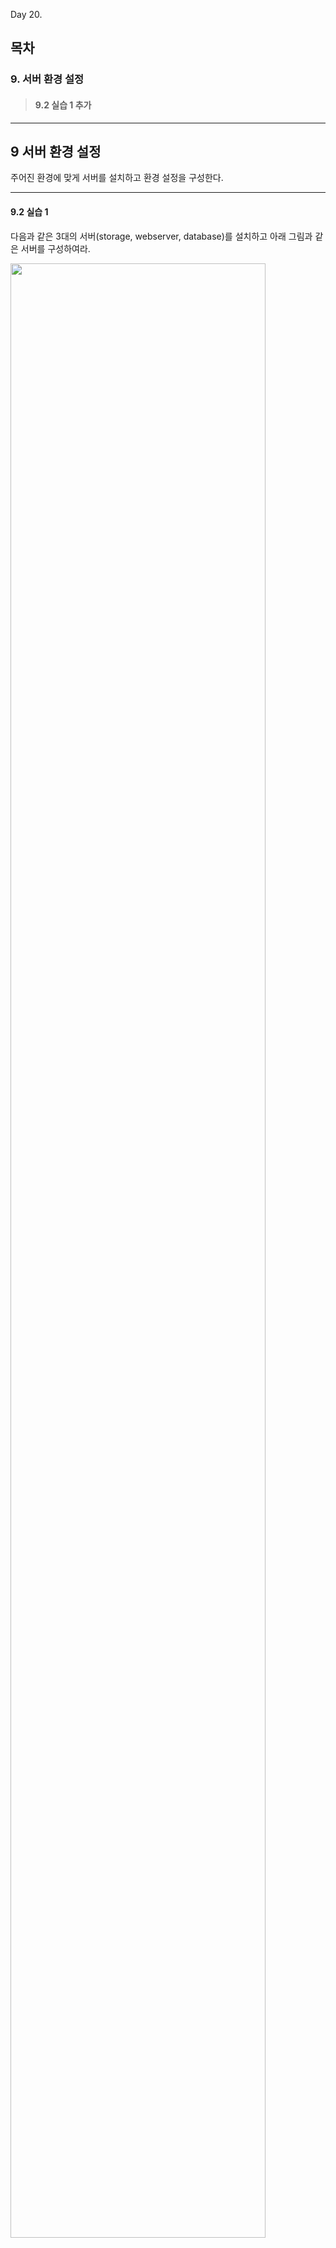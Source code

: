 Day 20.

## 목차
 
### 9. 서버 환경 설정 

> #### 9.2 실습 1 추가


------------
 
 
## 9 서버 환경 설정 


주어진 환경에 맞게 서버를 설치하고 환경 설정을 구성한다.


------------

 
#### 9.2 실습 1


다음과 같은 3대의 서버(storage, webserver, database)를 설치하고 아래 그림과 같은 서버를 구성하여라. 


<img src="https://user-images.githubusercontent.com/56064985/84008472-e8988480-a9ac-11ea-8a25-5465daa828e2.png" width="90%"></img>


### [webserver 서버]

```
# yum install mariadb
# mysql -h 192.168.123.12 -u root -p
Enter password: 
ERROR 2003 (HY000): Can't connect to MySQL server on '192.168.123.12' (113)     //   방화벽으로 막혀있음
# 


### [database 서버]

```
# systemctl status mariadb    // 서비스 확인
# ss -t(tcp)a(all)n(port num)p(process)   //  포트 확인
# firwall-cmd -- list-all  // 방화벽 확인
 

### [webserver 서버]

```
# yum install mariadb
# mysql -h 192.168.123.12 -u root -p
ERROR 1130 (HY000): Host '192.168.123.11' is not allowed to connect to this MariaDB server    //  db root 계정은 로컬 로그인이 기본이다.

```


wordpress 설치
* php 7.2 이상만 지원 가능
```
# yum install epel-release
# rpm -Uvh https://mirror.webtatic.com/yum/el7/webtatic-release.rpm
# yum install mod_php72w php72w-cli
# yum install php72w-bcmath php72w-gd php72w-mbstring php72w-mysqlnd php72w-pear php72w-xml php72w-xmlrpc php72w-process

```


* mariadb 10 이상만 지원 가능
```
# cd /etc/yum.repe.d/
# vi CentOS-Base.repo

...
//  가장 하단에 추가
# MariaDB 10.4 CentOS repository list - created 2020-06-09 01:25 UTC
# http://downloads.mariadb.org/mariadb/repositories/
[mariadb]
name = MariaDB
baseurl = http://yum.mariadb.org/10.4/centos7-amd64
gpgkey=https://yum.mariadb.org/RPM-GPG-KEY-MariaDB
gpgcheck=1
...


```

